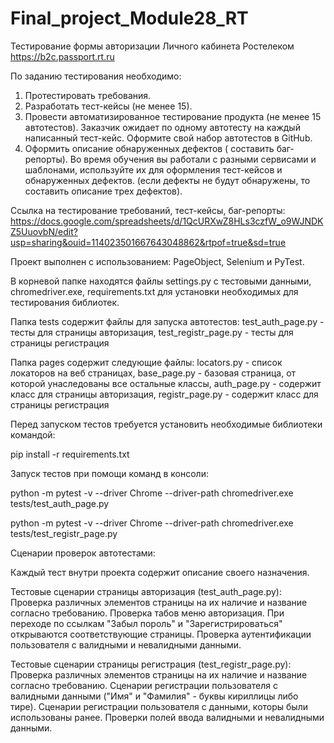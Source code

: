 # Final_project_Module28_RT
Тестирование формы авторизации Личного кабинета Ростелеком https://b2c.passport.rt.ru

По заданию тестирования необходимо:
1. Протестировать требования.
2. Разработать тест-кейсы (не менее 15).
3. Провести автоматизированное тестирование продукта (не менее 15 автотестов). Заказчик ожидает по одному автотесту на каждый написанный тест-кейс. Оформите свой набор автотестов в GitHub.
4. Оформить описание обнаруженных дефектов ( составить баг-репорты). Во время обучения вы работали с разными сервисами и шаблонами, используйте их для оформления тест-кейсов и обнаруженных дефектов. (если дефекты не будут обнаружены, то составить описание трех дефектов).

Ссылка на тестирование требований, тест-кейсы, баг-репорты: https://docs.google.com/spreadsheets/d/1QcURXwZ8HLs3czfW_o9WJNDKZ5UuovbN/edit?usp=sharing&ouid=114023501667643048862&rtpof=true&sd=true

Проект выполнен с использованием: PageObject, Selenium и PyTest.

В корневой папке находятся файлы settings.py с тестовыми данными, chromedriver.exe, requirements.txt для установки необходимых для тестирования библиотек.

Папка tests содержит файлы для запуска автотестов: test_auth_page.py - тесты для страницы авторизация, test_registr_page.py - тесты для страницы регистрация

Папка pages содержит следующие файлы: locators.py - список локаторов на веб страницах, base_page.py - базовая страница, от которой унаследованы все остальные классы, auth_page.py - содержит класс для страницы авторизация, registr_page.py - содержит класс для страницы регистрация

Перед запуском тестов требуется установить необходимые библиотеки командой:

pip install -r requirements.txt

Запуск тестов при помощи команд в консоли:

python -m pytest -v --driver Chrome --driver-path chromedriver.exe tests/test_auth_page.py

python -m pytest -v --driver Chrome --driver-path chromedriver.exe tests/test_registr_page.py

Сценарии проверок автотестами:

Каждый тест внутри проекта содержит описание своего назначения.

Тестовые сценарии страницы авторизация (test_auth_page.py):
    Проверка различных элементов страницы на их наличие и название согласно требованию.
    Проверка табов меню авторизация.
    При переходе по ссылкам "Забыл пороль" и  "Зарегистрироваться" открываются соответствующие страницы.
    Проверка аутентификации пользователя с валидными и невалидными данными.
    
    
Тестовые сценарии страницы регистрация (test_registr_page.py):
    Проверка различных элементов страницы на их наличие и название согласно требованию.
    Сценарии регистрации пользователя с валидными данными ("Имя" и "Фамилия" - буквы кириллицы либо тире).
    Сценарии регистрации пользователя с данными, которы были использованы ранее.
    Проверки полей ввода валидными и невалидными данными.
